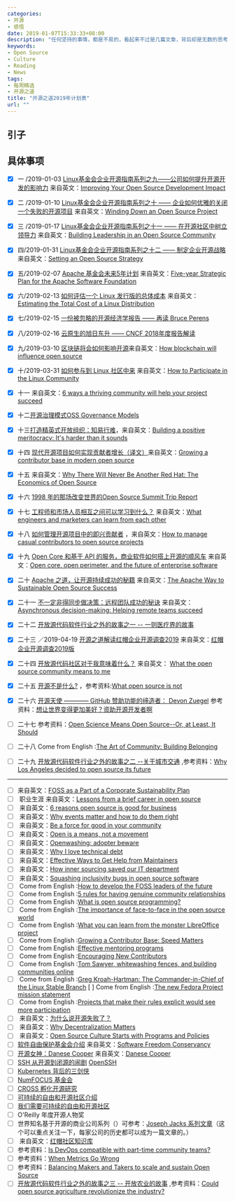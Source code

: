 ```yaml
---
categories:
- 开源
- 感悟
date: 2019-01-07T15:33:33+08:00
description: "任何坚持的事情，都是不易的，看起来不过是几篇文章，背后却是无数的思考和不间断的打磨。2019，继续摸索着前进。开源走进历史，不可逆转！要么拥抱，要么沉沦。"
keywords:
- Open Source
- Culture
- Reading
- News
tags:
- 每周精选
- 开源之道
title: "开源之道2019年计划表"
url: ""
---
```


## 引子


## 具体事项
- [x] 一 /2019-01-03 [Linux基金会企业开源指南系列之九——公司如何提升开源开发的影响力](posts/opensource_enterprise_guide/improve-open-source-dev-impact/) 来自英文：[Improving Your Open Source Development Impact](https://www.linuxfoundation.org/resources/open-source-guides/improving-your-open-source-development-impact/)
- [x] 二 /2019-01-10 [Linux基金会企业开源指南系列之十 —— 企业如何优雅的关闭一个失败的开源项目](posts/opensource_enterprise_guide/shutting-down-an-open-source-project) 来自英文：[Winding Down an Open Source Project](https://www.linuxfoundation.org/resources/open-source-guides/winding-down-an-open-source-project/)
- [x] 三 /2019-01-17 [Linux基金会企业开源指南系列之十一 —— 在开源社区中树立领导力](posts/opensource_enterprise_guide/building-leadership-in-an-open-source-community) 来自英文：[Building Leadership in an Open Source Community](https://www.linuxfoundation.org/resources/open-source-guides/building-leadership-in-an-open-source-community/)
- [x] 四/2019-01-31 [Linux基金会企业开源指南系列之十二 —— 制定企业开源战略](posts/opensource_enterprise_guide/Setting-an-Open-Source-Strategy) 来自英文：[Setting an Open Source Strategy](https://www.linuxfoundation.org/resources/open-source-guides/setting-an-open-source-strategy/)
- [x] 五/2019-02-07  [Apache 基金会未来5年计划](posts/foundation_introduce/five-year-strategic-plan-for-the-asf-2018) 来自英文：[Five-year Strategic Plan for the Apache Software Foundation](https://www.apache.org/board/plan.html)
- [x] 六/2019-02-13 [如何评估一个 Linux 发行版的总体成本](posts/open-source-economic/estimating-the-total-cost-of-linux-distribution) 来自英文：[Estimating the Total Cost of a Linux Distribution](https://www.linux.com/publications/estimating-total-cost-linux-distribution)
- [x] 七/2019-02-15 [一份被忽略的开源经济学报告 —— 再读 Bruce Perens](posts/open-source-economic/review-the-emerging-economic-paradigm-of-open-source)
- [x] 八/2019-02-16 [云原生的旭日东升 —— CNCF 2018年度报告解读](posts/foundation_introduce/review-cncf-2018-annual-report)
- [x] 九/2019-03-10 [区块链将会如何影响开源](posts/opensource_technology/open-source-tokenomics/)来自英文：[How blockchain will influence open source](https://opensource.com/article/18/8/open-source-tokenomics)
- [x] 十/2019-03-31  [如何参与到 Linux 社区中来](posts/contribute_to_community/how_to_participate_in_the_linux_community) 来自英文：[How to Participate in the Linux Community](https://www.linux.com/publications/how-participate-linux-community)
- [x] 十一  来自英文：[6 ways a thriving community will help your project succeed](https://opensource.com/open-organization/18/3/why-build-community-3)
- [x] 十二[开源治理模式](posts/foundation_introduce/oss_governance_models/)[OSS Governance Models](http://oss-watch.ac.uk/resources/governancemodels)
- [x]  十三[打造精英式开放组织：知易行难](posts/the_way_of_open_source/build_a_positive_meritocracy)，来自英文：[Building a positive meritocracy: It's harder than it sounds](https://opensource.com/business/10/8/building-positive-meritocracy-its-harder-it-sounds)
- [x] 十四 [现代开源项目如何实现贡献者增长（译文）](posts/community_management/growing-contributor-base-modern-open-source/)来自英文：[Growing a contributor base in modern open source](https://opensource.com/life/16/5/growing-contributor-base-modern-open-source)
- [x] 十五 来自英文：[Why There Will Never Be Another Red Hat: The Economics of Open Source](https://a16z.com/2014/02/14/why-there-will-never-be-another-redhat-the-economics-of-open-source)
- [x] 十六 [1998 年的那场改变世界的Open Source Summit Trip Report](https://linuxgazette.net/issue28/rossum.html)
- [x] 十七 [工程师和市场人员相互之间可以学习到什么？](posts/open-source-economic/engineers-marketers-can-learn/) 来自英文：[What engineers and marketers can learn from each other](https://opensource.com/open-organization/17/1/engineers-marketers-can-learn)
- [x] 十八 [如何管理开源项目中的即兴贡献者](posts/community_management/managing-casual-contributors/) ，来自英文：[How to manage casual contributors to open source projects](https://opensource.com/article/17/10/managing-casual-contributors)
- [x] 十九 [Open Core 和基于 API 的服务，商业软件如何搭上开源的顺风车](posts/Business_model/open-core-vs-open-perimeter) 来自英文：[Open core, open perimeter, and the future of enterprise software](https://opensource.com/article/17/8/open-core-vs-open-perimeter)
- [x] 二十 [Apache 之道，让开源持续成功的秘籍](posts/foundation_introduce/the_apache_way_to_sustainable_os/) 来自英文：[The Apache Way to Sustainable Open Source Success](https://blogs.apache.org/foundation/entry/the-apache-way-to-sustainable)
- [x] 二十一 [不一定非得同步做决策：远程团队成功的秘诀](posts/opensource_culture/asynchronous-decision-making) 来自英文：[Asynchronous decision-making: Helping remote teams succeed](https://opensource.com/article/17/12/asynchronous-decision-making)
- [x] 二十二 [开放源代码软件行业之外的故事之一 -- 一则医疗界的故事](posts/opensource_of_other_industries/the_story_of_don_berwick/)
- [x] 二十三 ／2019-04-19 [开源之道解读红帽企业开源调查2019](posts/Event_analysis/redhat_enterprise_open_source_survey) 来自英文：[红帽企业开源调查2019版](https://www.redhat.com/en/blog/survey-says-enterprise-open-source-inventing-future-software?source=author&term=20311)
- [x] 二十四 [开放源代码社区对于我意味着什么？](posts/OpenSource_Leader/what-open-source-community-means-me) 来自英文： [What the open source community means to me](https://opensource.com/article/18/11/what-open-source-community-means-me)
- [x]  二十五 [开源不是什么?](posts/opensource_culture/what-open-source-not/) ，参考资料:[What open source is not](https://opensource.com/article/19/8/what-open-source-not)
- [x] 二十六 [开源天使 ———— GitHub 赞助功能的缔造者： Devon Zuegel](posts/OpenSource_Leader/open-source-angel-Devon-Zuege) 参考资料：[想让世界变得更加美好？资助开源开发者啊](https://www.itwire.com/the-linux-distillery/want-to-make-the-world-a-better-place-fund-open-source-developers.html)
- [ ] 二十七 []() 参考资料：[Open Science Means Open Source--Or, at Least, It Should](https://www.linuxjournal.com/content/open-science-means-open-source-or-least-it-should)
- [ ] 二十八 []() Come from English :[The Art of Community: Building Belonging](https://www.jonobacon.com/2011/05/31/the-art-of-community-building-belonging/)
- [ ] 二十九 [开放源代码软件行业之外的故事之二 --关于城市交通]() ,参考资料：[Why Los Angeles decided to open source its future](https://www.techrepublic.com/article/why-la-decided-to-open-source-its-future/)


-----


- [ ]  来自英文：[FOSS as a Part of a Corporate Sustainability Plan](https://www.linuxjournal.com/content/foss-part-corporate-sustainability-plan)
- [ ]  []() 职业生涯 来自英文：[Lessons from a brief career in open source](https://opensource.com/article/17/2/preparing-career-open-source)
- [ ]  []() 来自英文：[6 reasons open source is good for business](https://opensource.com/article/17/10/6-reasons-choose-open-source-software)
- [ ]  []() 来自英文：[Why events matter and how to do them right](https://opensource.com/article/17/1/drupal-sibera)
- [ ]  []() 来自英文：[Be a force for good in your community](https://opensource.com/open-organization/17/1/force-for-good-community)
- [ ]  []() 来自英文：[Open is a means, not a movement](https://opensource.com/open-organization/16/10/open-means-not-movement)
- [ ]  []() 来自英文：[Openwashing: adopter beware](https://opensource.com/business/14/12/openwashing-more-prevalent)
- [ ]  []() 来自英文：[Why I love technical debt](https://opensource.com/article/17/11/why-i-love-technical-debt)
- [ ]  []() 来自英文：[Effective Ways to Get Help from Maintainers](https://www.snoyman.com/blog/2017/10/effective-ways-help-from-maintainers)
- [ ]  []() 来自英文：[How inner sourcing saved our IT department](https://opensource.com/open-organization/18/1/open-orgs-and-inner-source-it)
- [ ]  []() 来自英文：[Squashing inclusivity bugs in open source software](https://opensource.com/article/18/8/inclusivity-bugs-open-source-software)
- [ ]  []() Come from English :[How to develop the FOSS leaders of the future](https://opensource.com/article/18/4/succession-planning-how-develop-foss-leaders-future)
- [ ]  []() Come from English :[5 rules for having genuine community relationships](https://opensource.com/open-organization/18/2/why-build-community-2)
- [ ]  []() Come from English :[What is open source programming?](https://opensource.com/article/18/3/what-open-source-programming)
- [ ] []() Come from English :[The importance of face-to-face in the open source world](https://opensource.com/life/15/10/the-importance-of-face-to-face)
- [ ] []() Come from English :[What you can learn from the monster LibreOffice project](https://www.infoworld.com/article/2613624/what-you-can-learn-from-the-monster-libreoffice-project.html)
- [ ] []() Come from English :[Growing a Contributor Base: Speed Matters](http://community.redhat.com/blog/2017/04/contributors-speed-matters/)
- [ ] []() Come from English :[Effective mentoring programs](https://blogs.gnome.org/bolsh/2011/05/31/effective-mentoring-programs/)
- [ ] []() Come from English :[Encouraging New Contributors](http://community.redhat.com/blog/2017/04/encouraging-new-contributors/)
- [ ] []() Come from English :[Tom Sawyer, whitewashing fences, and building communities online](https://chrisgrams.com/2009/09/09/tom-sawyer-whitewashing-fences-and-building-communities-online/)
- [ ] []() Come from English :[Greg Kroah-Hartman: The Commander-in-Chief of the Linux Stable Branch](https://thenewstack.io/greg-kroah-hartman-commander-chief-linux-stable-branch)
 [ ] []() Come from English :[The new Fedora Project mission statement](https://lwn.net/Articles/720055/)
- [ ] []() Come from English :[Projects that make their rules explicit would see more participation](https://opensource.com/open-organization/18/4/new-governance-model-research)
- [ ]  []() 来自英文：[为什么说开源失败了？](https://medium.com/@johnmark/why-open-source-failed-6cae5d6a9f6)
- [ ]  []() 来自英文：[Why Decentralization Matters](https://medium.com/@cdixon/why-decentralization-matters-5e3f79f7638e)
- [ ]  []() 来自英文：[Open Source Culture Starts with Programs and Policies](https://thenewstack.io/open-source-culture-starts-with-programs-and-policies/)
- [ ]  []()[软件自由保护基金会介绍]() 来自英文：[Software Freedom Conservancy](https://sfconservancy.org/)
- [ ]  []()[开源女神：Danese Cooper]() 来自英文：[Danese Cooper](https://en.wikipedia.org/wiki/Danese_Cooper)
- [ ]   [SSH 从开源到闭源的闹剧]() [OpenSSH](https://en.wikipedia.org/wiki/OpenSSH)
- [ ]  [Kubernetes 背后的三剑侠](https://siliconangle.com/2019/04/12/google-women-power-rise-kubernetes/)
- [ ]  [NumFOCUS 基金会](https://numfocus.org/sponsored-projects)
- [ ]  [CROSS 孵化开源研究](https://cross.ucsc.edu/)
- [ ]  [可持续的自由和开源社区介绍](https://sfosc.org/)
- [ ]  [我们需要可持续的自由和开源社区](https://medium.com/sustainable-free-and-open-source-communities/we-need-sustainable-free-and-open-source-communities-edf92723d619)
- [ ]  O'Reilly 年度开源人物奖[](https://en.wikipedia.org/wiki/O%27Reilly_Open_Source_Award)
- [ ] 世界知名基于开源的商业公司系列（）可参考：[Joseph Jacks 系列文章](https://medium.com/@asynchio)（这个可以重点关注一下，每家公司的历史都可以成为一篇文章的。）
- [ ] []() 来自英文：[红帽社区知识库](https://community.redhat.com/knowledge/)
- [ ]  参考资料：[Is DevOps compatible with part-time community teams?](https://opensource.com/article/18/4/devops-compatible-part-time-community-teams)
- [ ]  参考资料：[When Metrics Go Wrong](http://community.redhat.com/blog/2014/07/when-metrics-go-wrong/)
- [ ]  参考资料：[Balancing Makers and Takers to scale and sustain Open Source](https://dri.es/balancing-makers-and-takers-to-scale-and-sustain-open-source)
- [ ] [开放源代码软件行业之外的故事之三 -- 开放农业的故事]() ,参考资料：[Could open source agriculture revolutionize the industry?](https://urbanagnews.com/blog/exclusives/food-for-thought-could-open-source-agriculture-revolutionize-the-industry/)
